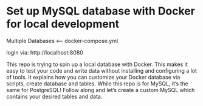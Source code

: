 # Set up MySQL database with Docker for local development
Multiple Databases <-- docker-compose.yml

login via: http://localhost:8080


This repo is trying to spin up a local database with Docker. This makes it easy to test your code and write data without installing and configuring a lot of tools. It explains how you can customize your Docker database via scripts, create database and tables. While this repo is for MySQL, it’s the same for PostgreSQL!
Follow along and let’s create a custom MySQL which contains your desired tables and data.